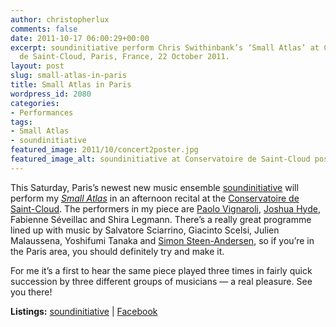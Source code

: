 ```yaml
---
author: christopherlux
comments: false
date: 2011-10-17 06:00:29+00:00
excerpt: soundinitiative perform Chris Swithinbank’s ‘Small Atlas’ at Conservatoire
  de Saint-Cloud, Paris, France, 22 October 2011.
layout: post
slug: small-atlas-in-paris
title: Small Atlas in Paris
wordpress_id: 2080
categories:
- Performances
tags:
- Small Atlas
- soundinitiative
featured_image: 2011/10/concert2poster.jpg
featured_image_alt: soundinitiative at Conservatoire de Saint-Cloud poster
---
```


This Saturday, Paris’s newest new music ensemble [soundinitiative](http://www.soundinitiative.fr) will perform my [_Small Atlas_](http://www.chrisswithinbank.net/2011/05/small-atlas/) in an afternoon recital at the [Conservatoire de Saint-Cloud](http://www.conservatoiresaintcloud.com). The performers in my piece are [Paolo Vignaroli](http://www.paolovignaroli.com/), [Joshua Hyde](http://www.joshuahyde.com), Fabienne Séveillac and Shira Legmann. There’s a really great programme lined up with music by Salvatore Sciarrino, Giacinto Scelsi, Julien Malaussena, Yoshifumi Tanaka and [Simon Steen-Andersen](http://www.simonsteenandersen.dk/), so if you’re in the Paris area, you should definitely try and make it.

For me it’s a first to hear the same piece played three times in fairly quick succession by three different groups of musicians — a real pleasure. See you there!

**Listings:** [soundinitiative](http://www.soundinitiative.fr/enconcert2.html) \| [Facebook](http://www.facebook.com/event.php?eid=276712919027359)
